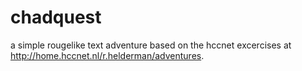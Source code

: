 # chadquest
a simple rougelike text adventure based on the hccnet excercises at http://home.hccnet.nl/r.helderman/adventures.
